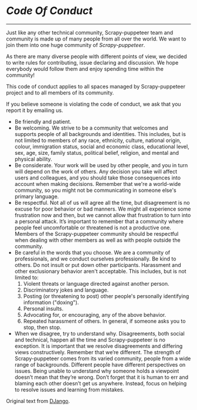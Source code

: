 # *Code Of Conduct*

---
Just like any other technical community, Scrapy-puppeteer team and community is made up
of many people from all over the world. We want to join them into one huge community of *Scrapy-puppeteer*.

As there are many diverse people with different points of view, we decided to write rules for contributing,
issue declaring and discussion. We hope everybody would follow them and enjoy spending time within the community!

This code of conduct applies to all spaces managed by Scrapy-puppeteer project and to all members
of its community.

If you believe someone is violating the code of conduct, we ask that you report it by
emailing us.

* Be friendly and patient.
* Be welcoming. We strive to be a community that welcomes and supports people of all backgrounds and identities.
This includes, but is not limited to members of any race, ethnicity, culture, national origin, colour, immigration
status, social and economic class, educational level, sex, age, size, family status, political belief, religion,
and mental and physical ability.
* Be considerate. Your work will be used by other people, and you in turn will depend on the work of others.
Any decision you take will affect users and colleagues, and you should take those consequences into account
when making decisions. Remember that we're a world-wide community, so you might not be communicating in
someone else's primary language.
* Be respectful. Not all of us will agree all the time, but disagreement is no excuse for poor behavior or
bad manners. We might all experience some frustration now and then, but we cannot allow that frustration to
turn into a personal attack. It’s important to remember that a community where people feel uncomfortable or
threatened is not a productive one. Members of the Scrapy-puppeteer community should be respectful when dealing
with other members as well as with people outside the community.
* Be careful in the words that you choose. We are a community of professionals, and we conduct ourselves
professionally. Be kind to others. Do not insult or put down other participants. Harassment and other exclusionary
behavior aren't acceptable. This includes, but is not limited to:
  1. Violent threats or language directed against another person.
  2. Discriminatory jokes and language.
  3. Posting (or threatening to post) other people's personally identifying information ("doxing").
  4. Personal insults.
  5. Advocating for, or encouraging, any of the above behavior.
  6. Repeated harassment of others. In general, if someone asks you to stop, then stop.
* When we disagree, try to understand why. Disagreements, both social and technical, happen all the time and
Scrapy-puppeteer is no exception. It is important that we resolve disagreements and differing views constructively.
Remember that we’re different. The strength of Scrapy-puppeteer comes from its varied community, people from a
wide range of backgrounds. Different people have different perspectives on issues. Being unable to understand why
someone holds a viewpoint doesn’t mean that they’re wrong. Don’t forget that it is human to err and blaming
each other doesn’t get us anywhere. Instead, focus on helping to resolve issues and learning from mistakes.


Original text from [DJango](https://www.djangoproject.com/conduct/).
